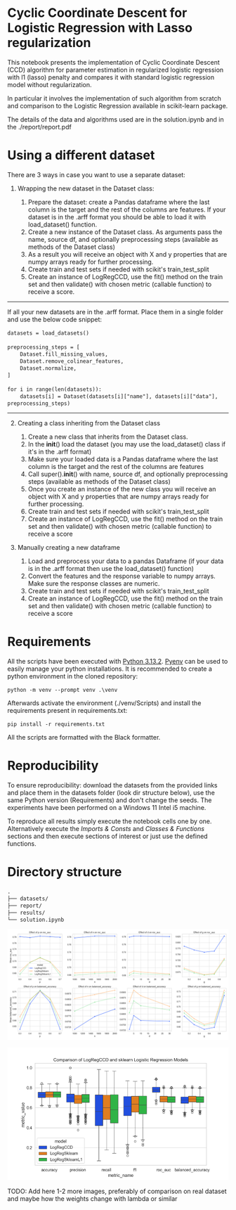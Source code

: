 # Cyclic Coordinate Descent for Logistic Regression with Lasso regularization

This notebook presents the implementation of Cyclic Coordinate Descent (CCD) algorithm for parameter
estimation in regularized logistic regression with l1 (lasso) penalty and compares it with standard
logistic regression model without regularization.

In particular it involves the implementation of such algorithm from scratch and comparison to the Logistic Regression available in scikit-learn package.

The details of the data and algorithms used are in the solution.ipynb and in the ./report/report.pdf

# Using a different dataset

There are 3 ways in case you want to use a separate dataset:

1. Wrapping the new dataset in the Dataset class:

    1. Prepare the dataset: create a Pandas dataframe where the last column is the target and the rest of the columns are features. If your dataset is in the .arff format you should be able to load it with load_dataset() function.
    2. Create a new instance of the Dataset class. As arguments pass the name, source df, and optionally preprocessing steps (available as methods of the Dataset class)
    3. As a result you will receive an object with X and y properties that are numpy arrays ready for further processing.
    4. Create train and test sets if needed with scikit's train_test_split
    5. Create an instance of LogRegCCD, use the fit() method on the train set and then validate() with chosen metric (callable function) to receive a score.

---

If all your new datasets are in the .arff format. Place them in a single folder and use the below code snippet:

```{python}
datasets = load_datasets()

preprocessing_steps = [
    Dataset.fill_missing_values,
    Dataset.remove_colinear_features,
    Dataset.normalize,
]

for i in range(len(datasets)):
    datasets[i] = Dataset(datasets[i]["name"], datasets[i]["data"], preprocessing_steps)
```

---

2. Creating a class inheriting from the Dataset class

    1. Create a new class that inherits from the Dataset class.
    2. In the __init__() load the dataset (you may use the load_dataset() class if it's in the .arff format)
    3. Make sure your loaded data is a Pandas dataframe where the last column is the target and the rest of the columns are features
    4. Call super().__init__() with name, source df, and optionally preprocessing steps (available as methods of the Dataset class)
    5. Once you create an instance of the new class you will receive an object with X and y properties that are numpy arrays ready for further processing.
    6. Create train and test sets if needed with scikit's train_test_split
    7. Create an instance of LogRegCCD, use the fit() method on the train set and then validate() with chosen metric (callable function) to receive a score

3. Manually creating a new dataframe

    1. Load and preprocess your data to a pandas Dataframe (if your data is in the .arff format then use the load_dataset() function)
    2. Convert the features and the response variable to numpy arrays. Make sure the response classes are numeric.
    3. Create train and test sets if needed with scikit's train_test_split
    4. Create an instance of LogRegCCD, use the fit() method on the train set and then validate() with chosen metric (callable function) to receive a score 


# Requirements

All the scripts have been executed with [Python 3.13.2](https://www.python.org/). [Pyenv](https://github.com/pyenv/pyenv) can be used to easily manage your python installations. It is recommended to create a python environment in the cloned repository:

```
python -m venv --prompt venv .\venv
```

Afterwards activate the environment (./venv/Scripts) and install the requirements present in requirements.txt:

```
pip install -r requirements.txt
```

All the scripts are formatted with the Black formatter.

# Reproducibility

To ensure reproducibility: download the datasets from the provided links and place them in the datasets folder (look dir structure below), use the same Python version (Requirements) and don't change the seeds. The experiments have been performed on a Windows 11 Intel i5 machine.

To reproduce all results simply execute the notebook cells one by one. Alternatively execute the *Imports & Consts* and *Classes & Functions* sections and then execute sections of interest or just use the defined functions.

# Directory structure

```
.
├── datasets/
├── report/
├── results/
└── solution.ipynb
```

![Parameter Facet Grid](./results/parameter_facet_grid.png)

![Comparison on synthetic dataset](./results/comparison-synthetic-dataset.png)

TODO: Add here 1-2 more images, preferably of comparison on real dataset and maybe how the weights change with lambda or similar
